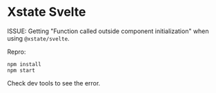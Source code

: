 # Xstate Svelte 

ISSUE: Getting "Function called outside component initialization" when using `@xstate/svelte`.

Repro:

```
npm install
npm start
```
Check dev tools to see the error.